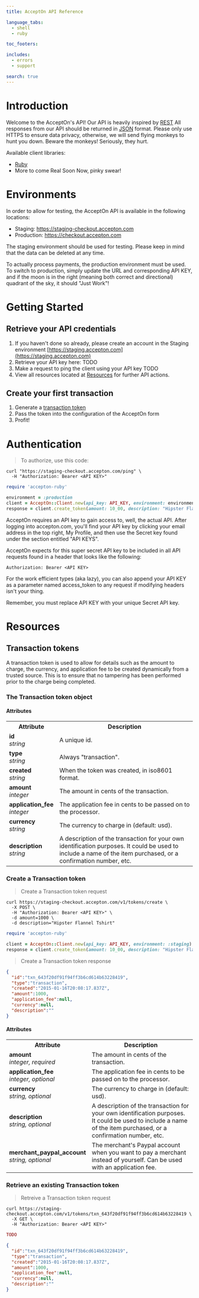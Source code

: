 ```yaml
---
title: AcceptOn API Reference

language_tabs:
  - shell
  - ruby

toc_footers:

includes:
  - errors
  - support

search: true
---
```


# Introduction

Welcome to the AcceptOn's API! Our API is heavily inspired by [REST](https://en.wikipedia.org/wiki/Representational_state_transfer)
All responses from our API should be returned in [JSON](http://www.json.org) format.
Please only use HTTPS to ensure data privacy, otherwise, we will send flying monkeys to hunt you down.
Beware the monkeys! Seriously, they hurt.

Available client libraries:

* [Ruby](https://github.com/dclausen/accepton-ruby)
* More to come Real Soon Now, pinky swear!

# Environments

In order to allow for testing, the AcceptOn API is available in the following locations:

* Staging: https://staging-checkout.accepton.com
* Production: https://checkout.accepton.com

The staging environment should be used for testing. Please keep in mind that
the data can be deleted at any time.

To actually process payments, the production environment must be used.
To switch to production, simply update the URL and corresponding API KEY,
and if the moon is in the right (meaning both correct and directional) quadrant of the sky, it should "Just Work"!

# Getting Started
## Retrieve your API credentials

1. If you haven't done so already, please create an account in the Staging environment
[https://staging.accepton.com](https://staging.accepton.com)
1. Retrieve your API key here: TODO
1. Make a request to ping the client using your API key TODO
1. View all resources located at [Resources](#resources) for further API actions.

## Create your first transaction

1. Generate a [transaction token](#create-a-transaction-token)
1. Pass the token into the configuration of the AcceptOn form
1. Profit!

# Authentication

> To authorize, use this code:

```shell
curl "https://staging-checkout.accepton.com/ping" \
  -H "Authorization: Bearer <API KEY>"
```

```ruby
require 'accepton-ruby'

environment = :production
client = AcceptOn::Client.new(api_key: API_KEY, environment: environment)
response = client.create_token(amount: 10_00, description: "Hipster Flannel Tshirt")
```

AcceptOn requires an API key to gain access to, well, the actual API. After logging into accepton.com, you'll find your API key by clicking your email address in the top right, My Profile, and then use the Secret key found under the section entitled "API KEYS".

AcceptOn expects for this super secret API key to be included in all API requests found in a header that looks like the following:

`Authorization: Bearer <API KEY>`

For the work efficient types (aka lazy), you can also append your API KEY as a parameter named access_token to any request if modifying headers isn't your thing.

<aside class="notice">
  Remember, you must replace API KEY with your unique Secret API key.
</aside>

# Resources

## Transaction tokens
A transaction token is used to allow for details such as the amount to charge, 
the currency, and application fee to be created dynamically from a trusted
source. This is to ensure that no tampering has been performed prior to
the charge being completed.

### The Transaction token object

#### Attributes
<table>
<tr><th>Attribute</th><th>Description</th></tr>
<tr><td><strong>id</strong><br/><em>string</em></td><td>A unique id.</td></tr>
<tr><td><strong>type</strong><br/><em>string</em></td><td>Always "transaction".</td></tr>
<tr><td><strong>created</strong><br/><em>string</em></td><td>When the token was created, in iso8601 format.</td></tr>
<tr><td><strong>amount</strong><br/><em>integer</em></td><td>The amount in cents of the transaction.</td></tr>
<tr><td><strong>application_fee</strong><br/><em>integer</em></td><td>The application fee in cents to be passed on to the processor.</td></tr>
<tr><td><strong>currency</strong><br/><em>string</em></td><td>The currency to charge in (default: usd).</td></tr>
<tr><td><strong>description</strong><br/><em>string</em></td><td>A description of the transaction for your own identification purposes. It could be used to include a name of the item purchased, or a confirmation number, etc.</td></tr>
</table>

### Create a Transaction token
> Create a Transaction token request

```shell
curl https://staging-checkout.accepton.com/v1/tokens/create \
  -X POST \
  -H "Authorization: Bearer <API KEY>" \
  -d amount=1000 \
  -d description="Hipster Flannel Tshirt"
```

```ruby
require 'accepton-ruby'

client = AcceptOn::Client.new(api_key: API_KEY, environment: :staging)
response = client.create_token(amount: 10_00, description: "Hipster Flannel Tshirt")
```

> Create a Transaction token response

```json
{
  "id":"txn_643f20df91f94ff3b6cd614b63228419",
  "type":"transaction",
  "created":"2015-01-16T20:08:17.837Z",
  "amount":1000,
  "application_fee":null,
  "currency":null,
  "description":""
}
```

#### Attributes
<table>
<tr><th>Attribute</th><th>Description</th></tr>
<tr><td><strong>amount</strong><br/><em>integer, required</em></td><td>The amount in cents of the transaction.</td></tr>
<tr><td><strong>application_fee</strong><br/><em>integer, optional</em></td><td>The application fee in cents to be passed on to the processor.</td></tr>
<tr><td><strong>currency</strong><br/><em>string, optional</em></td><td>The currency to charge in (default: usd).</td></tr>
<tr><td><strong>description</strong><br/><em>string, optional</em></td><td>A description of the transaction for your own identification purposes. It could be used to include a name of the item purchased, or a confirmation number, etc.</td></tr>
<tr><td><strong>merchant_paypal_account</strong><br/><em>string, optional</em></td><td>The merchant's Paypal account when you want to pay a merchant instead of yourself. Can be used with an application fee.</td></tr>
</table>

### Retrieve an existing Transaction token
> Retreive a Transaction token request

```shell
curl https://staging-checkout.accepton.com/v1/tokens/txn_643f20df91f94ff3b6cd614b63228419 \
  -X GET \
  -H "Authorization: Bearer <API KEY>"
```

```ruby
TODO
```

```json
{
  "id":"txn_643f20df91f94ff3b6cd614b63228419",
  "type":"transaction",
  "created":"2015-01-16T20:08:17.837Z",
  "amount":1000,
  "application_fee":null,
  "currency":null,
  "description":""
}
```
